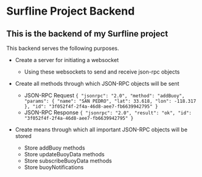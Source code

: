 # Surfline Project Backend

## This is the backend of my Surfline project

This backend serves the following purposes.

* Create a server for initiating a websocket
  * Using these websockets to send and receive json-rpc objects

* Create all methods through which JSON-RPC objects will be sent
  * JSON-RPC Request
  `
{
  "jsonrpc": "2.0",
  "method": "addBuoy",
  "params": {
    "name": "SAN PEDRO",
    "lat": 33.618,
    "lon": -118.317
  },
  "id": "3f052f4f-2f4a-46d8-aee7-fb6639942795"
}
`
  * JSON-RPC Response
  `
{
  "jsonrpc": "2.0",
  "result": "ok",
  "id": "3f052f4f-2f4a-46d8-aee7-fb6639942795"
}
`

* Create means through which all important JSON-RPC objects will be stored
  * Store addBuoy methods
  * Store updateBuoyData methods
  * Store subscribeBuoyData methods
  * Store buoyNotifications
